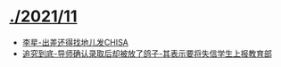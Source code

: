 # [./2021/11](./2021/11)

* [李星-出差还得找地儿发CHISA](./李星-出差还得找地儿发CHISA.md)
* [追究到底-导师确认录取后却被放了鸽子-其表示要将失信学生上报教育部](./追究到底-导师确认录取后却被放了鸽子-其表示要将失信学生上报教育部.md)


